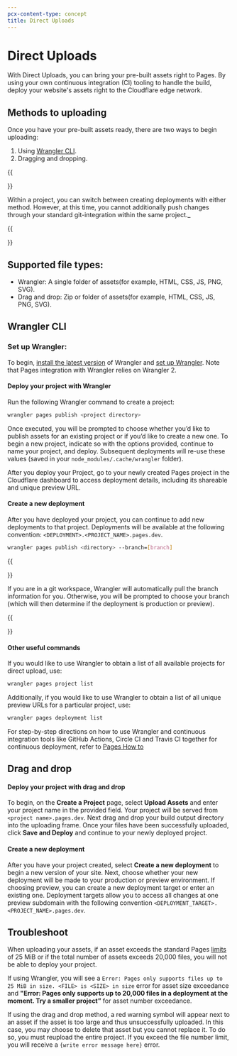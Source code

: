 ```yaml
---
pcx-content-type: concept
title: Direct Uploads
---
```


# Direct Uploads

With Direct Uploads, you can bring your pre-built assets right to Pages. By using your own continuous integration (CI) tooling to handle the build, deploy your website's assets right to the Cloudflare edge network.

## Methods to uploading

Once you have your pre-built assets ready, there are two ways to begin uploading: 

1. Using [Wrangler CLI](https://developers.cloudflare.com/workers/wrangler/).
2. Dragging and dropping.

{{<Aside type= "note">}}
  
Within a project, you can switch between creating deployments with either method. However, at this time, you cannot additionally push changes through your standard git-integration within the same project._

{{</Aside>}}

## Supported file types:

* Wrangler: A single folder of assets(for example, HTML, CSS, JS, PNG, SVG).
* Drag and drop: Zip or folder of assets(for example, HTML, CSS, JS, PNG, SVG).

## Wrangler CLI 

### Set up Wrangler: 

To begin, [install the latest version](https://developers.cloudflare.com/workers/cli-wrangler/install-update/) of Wrangler and [set up Wrangler](https://developers.cloudflare.com/workers/cli-wrangler/authentication/). Note that Pages integration with Wrangler relies on Wrangler 2.

#### Deploy your project with Wrangler

Run the following Wrangler command to create a project: 

```sh
wrangler pages publish <project directory>
```

Once executed, you will be prompted to choose whether you’d like to publish assets for an existing project or if you’d like to create a new one. To begin a new project, indicate so with the options provided, continue to name your project, and deploy. Subsequent deployments will re-use these values (saved in your `node_modules/.cache/wrangler` folder).

After you deploy your Project, go to your newly created Pages project in the Cloudflare dashboard to access deployment details, including its shareable and unique preview URL. 

#### Create a new deployment

After you have deployed your project, you can continue to add new deployments to that project. Deployments will be available at the following convention: `<DEPLOYMENT>.<PROJECT_NAME>.pages.dev`. 


```sh
wrangler pages publish <directory> --branch=[branch]
```

{{<Aside type= "note">}}

If you are in a git workspace, Wrangler will automatically pull the branch information for you. Otherwise, you will be prompted to choose your branch (which will then determine if the deployment is production or preview).

{{</Aside>}}

#### Other useful commands

If you would like to use Wrangler to obtain a list of all available projects for direct upload, use:

```sh
wrangler pages project list
```

Additionally, if you would like to use Wrangler to obtain a list of all unique preview URLs for a particular project, use:

```sh
wrangler pages deployment list
```

For step-by-step directions on how to use Wrangler and continuous integration tools like GitHub Actions, Circle CI and Travis CI together for continuous deployment, refer to [Pages How to](/pages/how-to/)

## Drag and drop

#### Deploy your project with drag and drop

To begin, on the **Create a Project** page, select **Upload Assets** and enter your project name in the provided field. Your project will be served from `<project name>.pages.dev`. Next drag and drop your build output directory into the uploading frame. Once your files have been successfully uploaded, click **Save and Deploy** and continue to your newly deployed project. 

#### Create a new deployment

After you have your project created, select **Create a new deployment** to begin a new version of your site. Next, choose whether your new deployment will be made to your production or preview environment. If choosing preview, you can create a new deployment target or enter an existing one. Deployment targets allow you to access all changes at one preview subdomain with the following convention `<DEPLOYMENT_TARGET>.<PROJECT_NAME>.pages.dev`. 

## Troubleshoot

When uploading your assets, if an asset exceeds the standard Pages [limits](/pages/platform/limits/#files) of 25 MiB or if the total number of assets exceeds 20,000 files, you will not be able to deploy your project. 

If using Wrangler, you will see a `Error: Pages only supports files up to 25 MiB in size. <FILE> is <SIZE> in size` error for asset size exceedance and **"Error: Pages only supports up to 20,000 files in a deployment at the moment. Try a smaller project”** for asset number exceedance. 

If using the drag and drop method, a red warning symbol will appear next to an asset if the asset is too large and thus unsuccessfully uploaded. In this case, you may choose to delete that asset but you cannot replace it. To do so, you must reupload the entire project. If you exceed the file number limit, you will receive a `{write error message here}` error. 
 
